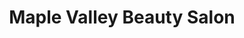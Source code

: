 ---
title: "Maple Valley Beauty Salon"
url: /maple-valley/maple-valley-beauty-salon/
shop: hairdresser
---